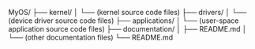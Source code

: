 MyOS/
├── kernel/
│   └── (kernel source code files)
├── drivers/
│   └── (device driver source code files)
├── applications/
│   └── (user-space application source code files)
├── documentation/
│   ├── README.md
│   └── (other documentation files)
└── README.md
